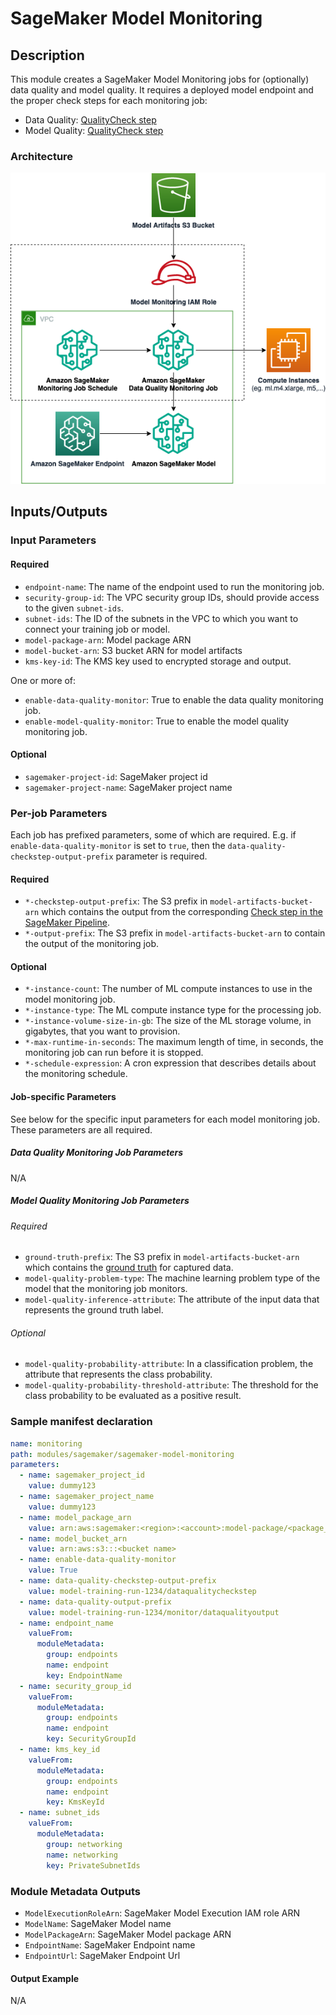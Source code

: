 # SageMaker Model Monitoring

## Description

This module creates a SageMaker Model Monitoring jobs for (optionally) data quality and model quality.
It requires a deployed model endpoint and the proper check steps
for each monitoring job:

* Data Quality: [QualityCheck step](https://docs.aws.amazon.com/sagemaker/latest/dg/build-and-manage-steps.html#step-type-quality-check)
* Model Quality: [QualityCheck step](https://docs.aws.amazon.com/sagemaker/latest/dg/build-and-manage-steps.html#step-type-quality-check)

### Architecture

![SageMaker Model Monitoring Module Architecture](docs/_static/sagemaker-model-monitoring-module-architecture.png "SageMaker Model Monitoring Module Architecture")

## Inputs/Outputs

### Input Parameters

#### Required

- `endpoint-name`: The name of the endpoint used to run the monitoring job.
- `security-group-id`: The VPC security group IDs, should provide access to the given `subnet-ids`.
- `subnet-ids`: The ID of the subnets in the VPC to which you want to connect your training job or model.
- `model-package-arn`: Model package ARN
- `model-bucket-arn`: S3 bucket ARN for model artifacts
- `kms-key-id`: The KMS key used to encrypted storage and output.

One or more of:

- `enable-data-quality-monitor`: True to enable the data quality monitoring job.
- `enable-model-quality-monitor`: True to enable the model quality monitoring job.

#### Optional

- `sagemaker-project-id`: SageMaker project id
- `sagemaker-project-name`: SageMaker project name

### Per-job Parameters

Each job has prefixed parameters, some of which are required. E.g. if
`enable-data-quality-monitor` is set to `true`, then the
`data-quality-checkstep-output-prefix` parameter is required.

#### Required

- `*-checkstep-output-prefix`: The S3 prefix in `model-artifacts-bucket-arn` which contains the output from the corresponding [Check step in the SageMaker Pipeline](https://docs.aws.amazon.com/sagemaker/latest/dg/build-and-manage-steps.html#build-and-manage-steps-types).
- `*-output-prefix`: The S3 prefix in `model-artifacts-bucket-arn` to contain the output of the monitoring job.

#### Optional

- `*-instance-count`: The number of ML compute instances to use in the model monitoring job.
- `*-instance-type`: The ML compute instance type for the processing job.
- `*-instance-volume-size-in-gb`: The size of the ML storage volume, in gigabytes, that you want to provision.
- `*-max-runtime-in-seconds`: The maximum length of time, in seconds, the monitoring job can run before it is stopped.
- `*-schedule-expression`: A cron expression that describes details about the monitoring schedule.

#### Job-specific Parameters

See below for the specific input parameters for each model monitoring
job. These parameters are all required.

##### Data Quality Monitoring Job Parameters

N/A

##### Model Quality Monitoring Job Parameters

###### Required

- `ground-truth-prefix`: The S3 prefix in `model-artifacts-bucket-arn` which contains the [ground truth](https://docs.aws.amazon.com/sagemaker/latest/dg/model-monitor-model-quality-merge.html) for captured data.
- `model-quality-problem-type`: The machine learning problem type of the model that the monitoring job monitors.
- `model-quality-inference-attribute`: The attribute of the input data that represents the ground truth label.

###### Optional

- `model-quality-probability-attribute`: In a classification problem, the attribute that represents the class probability.
- `model-quality-probability-threshold-attribute`: The threshold for the class probability to be evaluated as a positive result.

### Sample manifest declaration

```yaml
name: monitoring
path: modules/sagemaker/sagemaker-model-monitoring
parameters:
  - name: sagemaker_project_id
    value: dummy123
  - name: sagemaker_project_name
    value: dummy123
  - name: model_package_arn
    value: arn:aws:sagemaker:<region>:<account>:model-package/<package_name>/1
  - name: model_bucket_arn
    value: arn:aws:s3:::<bucket name>
  - name: enable-data-quality-monitor
    value: True
  - name: data-quality-checkstep-output-prefix
    value: model-training-run-1234/dataqualitycheckstep
  - name: data-quality-output-prefix
    value: model-training-run-1234/monitor/dataqualityoutput
  - name: endpoint_name
    valueFrom:
      moduleMetadata:
        group: endpoints
        name: endpoint
        key: EndpointName
  - name: security_group_id
    valueFrom:
      moduleMetadata:
        group: endpoints
        name: endpoint
        key: SecurityGroupId
  - name: kms_key_id
    valueFrom:
      moduleMetadata:
        group: endpoints
        name: endpoint
        key: KmsKeyId
  - name: subnet_ids
    valueFrom:
      moduleMetadata:
        group: networking
        name: networking
        key: PrivateSubnetIds
```

### Module Metadata Outputs

- `ModelExecutionRoleArn`: SageMaker Model Execution IAM role ARN
- `ModelName`: SageMaker Model name
- `ModelPackageArn`: SageMaker Model package ARN
- `EndpointName`: SageMaker Endpoint name
- `EndpointUrl`: SageMaker Endpoint Url

#### Output Example

N/A
